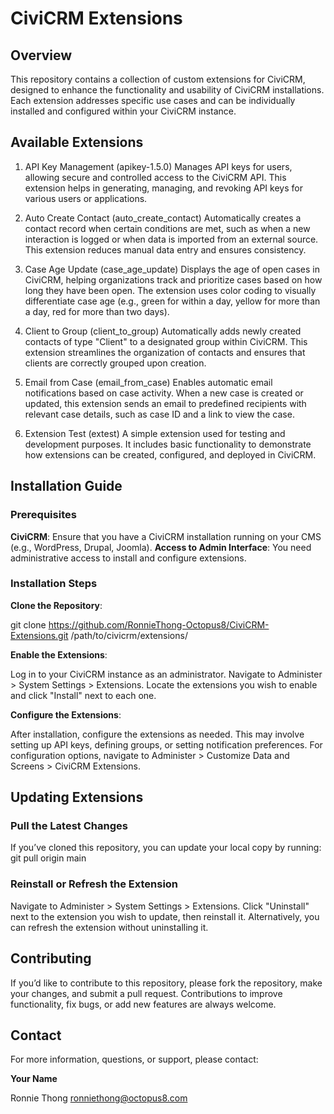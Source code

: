 # CiviCRM Extensions

## Overview

This repository contains a collection of custom extensions for CiviCRM, designed to enhance the functionality and usability of CiviCRM installations. Each extension addresses specific use cases and can be individually installed and configured within your CiviCRM instance.

## Available Extensions

 1. API Key Management (apikey-1.5.0) Manages API keys for users, allowing secure and controlled access to the CiviCRM API. This extension helps in generating, managing, and revoking API keys for various users or applications.

 2. Auto Create Contact (auto_create_contact) Automatically creates a contact record when certain conditions are met, such as when a new interaction is logged or when data is imported from an external source. This extension reduces manual data entry and ensures consistency.

 3. Case Age Update (case_age_update) Displays the age of open cases in CiviCRM, helping organizations track and prioritize cases based on how long they have been open. The extension uses color coding to visually differentiate case age (e.g., green for within a day, yellow for more than a day, red for more than two days).

 4. Client to Group (client_to_group) Automatically adds newly created contacts of type "Client" to a designated group within CiviCRM. This extension streamlines the organization of contacts and ensures that clients are correctly grouped upon creation.

 5. Email from Case (email_from_case) Enables automatic email notifications based on case activity. When a new case is created or updated, this extension sends an email to predefined recipients with relevant case details, such as case ID and a link to view the case.

 6. Extension Test (extest) A simple extension used for testing and development purposes. It includes basic functionality to demonstrate how extensions can be created, configured, and deployed in CiviCRM.

## Installation Guide
### Prerequisites

**CiviCRM**: Ensure that you have a CiviCRM installation running on your CMS (e.g., WordPress, Drupal, Joomla).
**Access to Admin Interface**: You need administrative access to install and configure extensions.
### Installation Steps

**Clone the Repository**:

git clone https://github.com/RonnieThong-Octopus8/CiviCRM-Extensions.git /path/to/civicrm/extensions/

**Enable the Extensions**:

Log in to your CiviCRM instance as an administrator.
Navigate to Administer > System Settings > Extensions.
Locate the extensions you wish to enable and click "Install" next to each one.

**Configure the Extensions**:

After installation, configure the extensions as needed. This may involve setting up API keys, defining groups, or setting notification preferences.
For configuration options, navigate to Administer > Customize Data and Screens > CiviCRM Extensions.

## Updating Extensions
### Pull the Latest Changes

If you’ve cloned this repository, you can update your local copy by running:
git pull origin main

### Reinstall or Refresh the Extension
Navigate to Administer > System Settings > Extensions.
Click "Uninstall" next to the extension you wish to update, then reinstall it.
Alternatively, you can refresh the extension without uninstalling it.

## Contributing
If you’d like to contribute to this repository, please fork the repository, make your changes, and submit a pull request. Contributions to improve functionality, fix bugs, or add new features are always welcome.

## Contact
For more information, questions, or support, please contact:

**Your Name**

Ronnie Thong
ronniethong@octopus8.com

